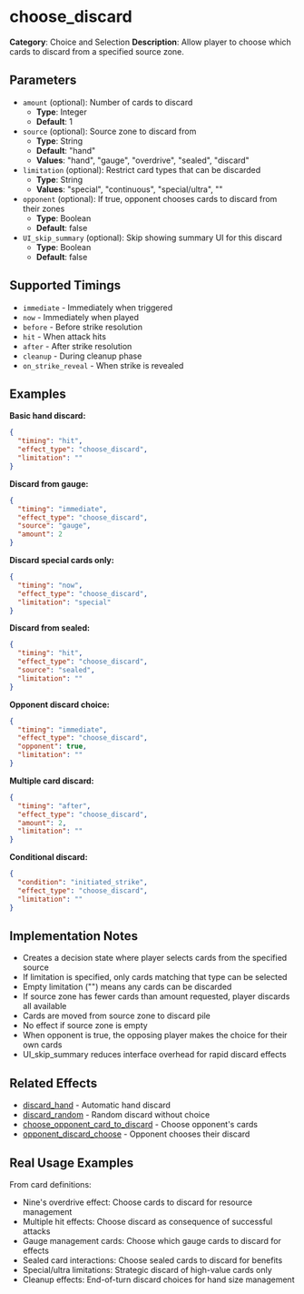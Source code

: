 # choose_discard

**Category**: Choice and Selection
**Description**: Allow player to choose which cards to discard from a specified source zone.

## Parameters

- `amount` (optional): Number of cards to discard
  - **Type**: Integer
  - **Default**: 1
- `source` (optional): Source zone to discard from
  - **Type**: String
  - **Default**: "hand"
  - **Values**: "hand", "gauge", "overdrive", "sealed", "discard"
- `limitation` (optional): Restrict card types that can be discarded
  - **Type**: String
  - **Values**: "special", "continuous", "special/ultra", ""
- `opponent` (optional): If true, opponent chooses cards to discard from their zones
  - **Type**: Boolean
  - **Default**: false
- `UI_skip_summary` (optional): Skip showing summary UI for this discard
  - **Type**: Boolean
  - **Default**: false

## Supported Timings

- `immediate` - Immediately when triggered
- `now` - Immediately when played
- `before` - Before strike resolution
- `hit` - When attack hits
- `after` - After strike resolution
- `cleanup` - During cleanup phase
- `on_strike_reveal` - When strike is revealed

## Examples

**Basic hand discard:**
```json
{
  "timing": "hit",
  "effect_type": "choose_discard",
  "limitation": ""
}
```

**Discard from gauge:**
```json
{
  "timing": "immediate",
  "effect_type": "choose_discard",
  "source": "gauge",
  "amount": 2
}
```

**Discard special cards only:**
```json
{
  "timing": "now",
  "effect_type": "choose_discard",
  "limitation": "special"
}
```

**Discard from sealed:**
```json
{
  "timing": "hit",
  "effect_type": "choose_discard",
  "source": "sealed",
  "limitation": ""
}
```

**Opponent discard choice:**
```json
{
  "timing": "immediate",
  "effect_type": "choose_discard",
  "opponent": true,
  "limitation": ""
}
```

**Multiple card discard:**
```json
{
  "timing": "after",
  "effect_type": "choose_discard",
  "amount": 2,
  "limitation": ""
}
```

**Conditional discard:**
```json
{
  "condition": "initiated_strike",
  "effect_type": "choose_discard",
  "limitation": ""
}
```

## Implementation Notes

- Creates a decision state where player selects cards from the specified source
- If limitation is specified, only cards matching that type can be selected
- Empty limitation ("") means any cards can be discarded
- If source zone has fewer cards than amount requested, player discards all available
- Cards are moved from source zone to discard pile
- No effect if source zone is empty
- When opponent is true, the opposing player makes the choice for their own cards
- UI_skip_summary reduces interface overhead for rapid discard effects

## Related Effects

- [discard_hand](../cards/discard_hand.md) - Automatic hand discard
- [discard_random](../cards/discard_random.md) - Random discard without choice
- [choose_opponent_card_to_discard](choose_opponent_card_to_discard.md) - Choose opponent's cards
- [opponent_discard_choose](../cards/opponent_discard_choose.md) - Opponent chooses their discard

## Real Usage Examples

From card definitions:
- Nine's overdrive effect: Choose cards to discard for resource management
- Multiple hit effects: Choose discard as consequence of successful attacks
- Gauge management cards: Choose which gauge cards to discard for effects
- Sealed card interactions: Choose sealed cards to discard for benefits
- Special/ultra limitations: Strategic discard of high-value cards only
- Cleanup effects: End-of-turn discard choices for hand size management